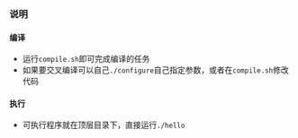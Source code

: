 ### 说明

#### 编译
- 运行`compile.sh`即可完成编译的任务
- 如果要交叉编译可以自己`./configure`自己指定参数，或者在`compile.sh`修改代码

#### 执行
- 可执行程序就在顶层目录下，直接运行`./hello`

